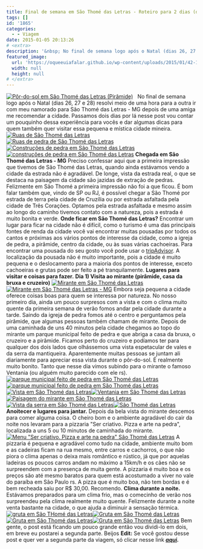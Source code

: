 ```yaml
---
title: Final de semana em São Thomé das Letras - Roteiro para 2 dias (dia 1)
tags: []
id: '1865'
categories:
  - - Viagem
date: 2015-01-05 20:13:26
# <extra>
description: '&nbsp; No final de semana logo após o Natal (dias 26, 27 e 28) resolvi meio de uma hora para a outra ir com meu namorado para São Thomé das Letras &#8211; MG depois de uma amiga me recomendar a cidade. Passamos dois dias por lá nesse post vou contar um pouquinho dessa experiência para vocês e dar algumas dicas para quem também quer visitar essa pequena e mística cidade mineira. Chegada em São Thomé das Letras &#8211; MG Preciso confessar aqui que a primeira impressão que tivemos de São Thomé das Letras, quando ainda estávamos vendo a cidade da estrada não é agradável. De longe, vista da estrada real, o que se destaca na paisagem da cidade são jazidas de extração de pedras. Felizmente em São Thomé a primeira impressão não foi a que ficou. É bom falar também &hellip;'
featured_image: 
  url: 'https://oqueeuiafalar.github.io/wp-content/uploads/2015/01/42-1024x768.jpg'
  width: null
  height: null
# </extra>
---
```


[![Pôr-do-sol em São Thomé das Letras (Pirâmide)](/wp-content/uploads/2015/01/42-1024x768.jpg)](/wp-content/uploads/2015/01/42.jpg)   No final de semana logo após o Natal (dias 26, 27 e 28) resolvi meio de uma hora para a outra ir com meu namorado para São Thomé das Letras - MG depois de uma amiga me recomendar a cidade. Passamos dois dias por lá nesse post vou contar um pouquinho dessa experiência para vocês e dar algumas dicas para quem também quer visitar essa pequena e mística cidade mineira. [![Ruas de São Thomé das Letras](/wp-content/uploads/2015/01/07.jpg)](/wp-content/uploads/2015/01/07.jpg)[![Ruas de pedra de São Thomé das Letras](/wp-content/uploads/2015/01/04.jpg)](/wp-content/uploads/2015/01/04.jpg)[![Construções de pedra em São Thomé das Letras ](/wp-content/uploads/2015/01/08.jpg)](/wp-content/uploads/2015/01/08.jpg)[![construções de pedra em São Thomé das Letras ](/wp-content/uploads/2015/01/10.jpg)](/wp-content/uploads/2015/01/10.jpg) **Chegada em São Thomé das Letras - MG** Preciso confessar aqui que a primeira impressão que tivemos de São Thomé das Letras, quando ainda estávamos vendo a cidade da estrada não é agradável. De longe, vista da estrada real, o que se destaca na paisagem da cidade são jazidas de extração de pedras. Felizmente em São Thomé a primeira impressão não foi a que ficou. É bom falar também que, vindo de SP ou RJ, é possível chegar a São Thomé por estrada de terra pela cidade de Cruzília ou por estrada asfaltada pela cidade de Três Corações. Optamos pela estrada asfaltada e mesmo assim ao longo do caminho tivemos contato com a natureza, pois a estrada é muito bonita e verde. **Onde ficar em São Thomé das Letras?** Encontrar um lugar para ficar na cidade não é difícil, como o turismo é uma das principais fontes de renda da cidade você vai encontrar muitas pousadas por todos os cantos e próximas aos vários pontos de interesse da cidade, como a igreja de pedra, a pirâmide, centro da cidade, ou às suas várias cachoeiras. Para encontrar uma pousada do seu gosto você pode usar o [tripAdvisor](http://www.tripadvisor.com.br/Hotels-g1102708-Sao_Thome_das_Letras_State_of_Minas_Gerais-Hotels.html%20 "tripAdvisor"). A localização da pousada não é muito importante, pois a cidade é muito pequena e o deslocamento para a maioria dos pontos de interesse, exceto cachoeiras e grutas pode ser feito a pé tranquilamente. **Lugares para visitar e coisas para fazer.** **Dia 1) Visita ao mirante (pirâmide, casa da bruxa e cruzeiro)** [![Mirante em São Thomé das Letras ](/wp-content/uploads/2015/01/28.jpg)](/wp-content/uploads/2015/01/28.jpg)[![Mirante em São Thomé das Letras - MG](/wp-content/uploads/2015/01/29.jpg)](/wp-content/uploads/2015/01/29.jpg) Embora seja pequena a cidade oferece coisas boas para quem se interessa por natureza. No nosso primeiro dia, ainda um pouco surpresos com a vista e com o clima muito quente da primeira semana de verão fomos andar pela cidade durante a tarde. Saindo da igreja de pedra fomos até o centro e perguntamos pela pirâmide, que algumas pessoas também chamam de mirante. Depois de uma caminhada de uns 40 minutos pela cidade chegamos ao topo do mirante um parque municipal feito de pedra e que abriga a casa da bruxa, o cruzeiro e a pirâmide. Ficamos perto do cruzeiro e podíamos ter para qualquer dos dois lados que olhássemos uma vista espetacular de vales e da serra da mantiqueira. Aparentemente muitas pessoas se juntam ali diariamente para apreciar essa vista durante o pôr-do-sol. É realmente muito bonito. Tanto que nesse dia vimos subindo para o mirante o famoso Ventania (ou alguém muito parecido com ele rs). [![parque municipal feito de pedra em São Thomé das Letras](/wp-content/uploads/2015/01/19.jpg)](/wp-content/uploads/2015/01/19.jpg)[![parque municipal feito de pedra em São Thomé das Letras](/wp-content/uploads/2015/01/20.jpg)](/wp-content/uploads/2015/01/20.jpg)[![Vista em São Thomé das Letras](/wp-content/uploads/2015/01/39.jpg)](/wp-content/uploads/2015/01/39.jpg)[![Ventania em São Thomé das Letras](/wp-content/uploads/2015/01/38.jpg)](/wp-content/uploads/2015/01/38.jpg)[![Paisagem do mirante em São Thomé das Letras ](/wp-content/uploads/2015/01/35.jpg)](/wp-content/uploads/2015/01/35.jpg)[![Vista da serra em São Thomé das Letras ](/wp-content/uploads/2015/01/33.jpg)](/wp-content/uploads/2015/01/33.jpg)[![São Thomé das Letras ](/wp-content/uploads/2015/01/41.jpg)](/wp-content/uploads/2015/01/41.jpg) **Anoitecer e lugares para jantar.** Depois da bela vista do mirante descemos para comer alguma coisa. O cheiro bom e o ambiente agradável do cair da noite nos levaram para a pizzaria "Ser criativo. Pizza e arte na pedra", localizada a uns 5 ou 10 minutos de caminhada do mirante. [![Menu "Ser criativo. Pizza e arte na pedra" São Thomé das Letras ](/wp-content/uploads/2015/01/44.jpg)](/wp-content/uploads/2015/01/44.jpg) A pizzaria é pequena e agradável como tudo na cidade, ambiente muito bom e as cadeiras ficam na rua mesmo, entre carros e cachorros, o que não piora o clima apenas o deixa mais romântico e rústico, já que por aquelas ladeiras os poucos carros andam no máximo a 15km/h e os cães não se surpreendem com a presença de muita gente. A pizzaria é muito boa e os preços são até mesmo baratos para quem está acostumado a viver no vale do paraíba em São Paulo rs. A pizza que é muito boa, não tem bordas e é bem recheada saiu por R$ 30,00. Recomendo. **Clima durante a noite.** Estávamos preparados para um clima frio, mas o comecinho de verão nos surpreendeu pela clima realmente muito quente. Felizmente durante a noite venta bastante na cidade, o que ajuda a diminuir a sensação térmica. [![gruta em São THomé das Letras ](/wp-content/uploads/2015/01/16.jpg)](/wp-content/uploads/2015/01/16.jpg)[![Gruta em São Thomé das Letras](/wp-content/uploads/2015/01/11.jpg)](/wp-content/uploads/2015/01/11.jpg)[![Gruta em São Thomé das Letras](/wp-content/uploads/2015/01/12.jpg)](/wp-content/uploads/2015/01/12.jpg)[![Gruta em São Thomé das Letras](/wp-content/uploads/2015/01/17.jpg)](/wp-content/uploads/2015/01/17.jpg) Bem gente, o post está ficando um pouco grande então vou dividi-lo em dois, em breve eu postarei a segunda parte. Beijos **Edit:** Se você gostou desse post e quer ver a segunda parte da viagem, só clicar nesse link _**[aqui](http://natalia.blog.br/2015/01/12/final-de-semana-em-sao-thome-das-letras-roteiro-para-2-dias-dia-2/ "aqui").**_
